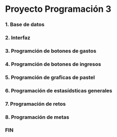 # Proyecto Programación 3
### 1. Base de datos
### 2. Interfaz
### 3. Programción de botones de gastos
### 4. Programción de botones de ingresos
### 5. Programción de graficas de pastel
### 6. Programación de estasídsticas generales
### 7. Programación de retos
### 8. Programación de metas
### FIN
